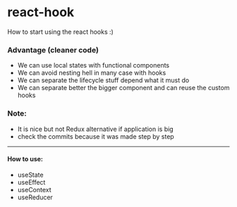 # react-hook
How to start using the react hooks :)

### Advantage (cleaner code)
* We can use local states with functional components 
* We can avoid nesting hell in many case with hooks
* We can separate the lifecycle stuff depend what it must do
* We can separate better the bigger component and can reuse the custom hooks

### Note:
* It is nice but not Redux alternative if application is big
* check the commits because it was made step by step 

--------------------------------

#### How to use:
* useState
* useEffect
* useContext
* useReducer
